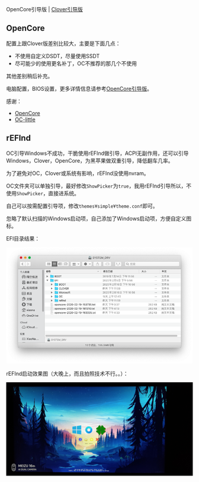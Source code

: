 OpenCore引导版 | [Clover引导版](https://github.com/FuckDoctors/ideapad-720s-13IKB)


## OpenCore

配置上跟Clover版差别比较大，主要是下面几点：

- 不使用自定义DSDT，尽量使用SSDT
- 尽可能少的使用更名补丁，OC不推荐的那几个不使用

其他差别稍后补充。

电脑配置，BIOS设置，更多详情信息请参考[OpenCore引导版](https://github.com/FuckDoctors/ideapad-720s-13ikb-oc)。

感谢：

 - [OpenCore](https://github.com/acidanthera/OpenCorePkg)
 - [OC-little](https://github.com/daliansky/OC-little)

## rEFInd

OC引导Windows不成功，干脆使用rEFInd做引导，ACPI无副作用，还可以引导Windows，Clover，OpenCore，为黑苹果做双重引导，降低翻车几率。

为了避免对OC，Clover或系统有影响，rEFInd没使用nvram。

OC文件夹可以单独引导，最好修改`ShowPicker`为`true`，我用rEFInd引导所以，不使用`ShowPicker`，直接进系统。

自己可以按需配置引导项，修改`themes¥simple¥theme.conf`即可。

忽略了默认扫描的Windows启动项，自己添加了Windows启动项，方便自定义图标。

EFI目录结果：

![EFI](./snapshots/EFI.png)

rEFInd启动效果图（大晚上，而且拍照技术不行。。）：

![rEFInd](./snapshots/rEFInd.jpg)
